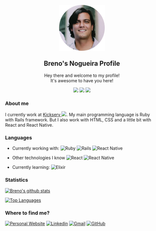 <p align="center">
 <img width="150px" src="assets/rounded-profile.png" align="center" alt="GitHub Readme Stats" />
 <h2 align="center">Breno's Nogueira Profile</h2>
 <p align="center">
   Hey there and welcome to my profile! <br/>
   It's awesome to have you here!
  </p>
</p>

<p align="center">
  <img src="https://badges.pufler.dev/visits/bc-nogueira/bc-nogueira" />
  <img src="https://badges.pufler.dev/years/bc-nogueira" />
  <img src="https://badges.pufler.dev/repos/bc-nogueira" />
</p>

### About me

I currently work at <a href="https://www.kickserv.com/">Kickserv <img width="20px" src="https://f.hubspotusercontent40.net/hub/5621549/hubfs/logo_chat%20(1).png?width=108&height=108" /></a>.
My main programming language is Ruby with Rails framework. But I also work with HTML, CSS and a little bit with React and React Native.

### Languages

- Currently working with: 
![Ruby](https://img.shields.io/badge/ruby-%23CC342D.svg?&style=for-the-badge&logo=ruby&logoColor=white)
![Rails](https://img.shields.io/badge/rails%20-%23CC0000.svg?&style=for-the-badge&logo=ruby-on-rails&logoColor=white)
![React Native](https://img.shields.io/badge/react_native%20-%2320232a.svg?&style=for-the-badge&logo=react&logoColor=%2361DAFB)

- Other technologies I know
![React](https://img.shields.io/badge/react%20-%2320232a.svg?&style=for-the-badge&logo=react&logoColor=%2361DAFB)
![React Native](https://img.shields.io/badge/react_native%20-%2320232a.svg?&style=for-the-badge&logo=react&logoColor=%2361DAFB)

- Currently learning:
![Elixir](https://img.shields.io/badge/elixir-%234B275F.svg?&style=for-the-badge&logo=elixir&logoColor=white)

### Statistics

[![Breno's github stats](https://github-readme-stats.vercel.app/api?username=bc-nogueira&count_private=true&show_icons=true&theme=buefy&hide=contribs)](https://github.com/bc-nogueira/github-readme-stats)

[![Top Languages](https://github-readme-stats.vercel.app/api/top-langs/?username=bc-nogueira&theme=buefy)](https://github.com/bc-nogueira/github-readme-stats)

### Where to find me?

[![Personal Website](https://img.shields.io/static/v1?label=&labelColor=505050&message=Website&color=brightgreen&style=plastic&logo=google-chrome&logoColor=brightgreen)](http://bcnogueira.com.br/)
[![Linkedin](https://img.shields.io/badge/-brenocnogueira-blue?style=plastic&logo=Linkedin&logoColor=white)](https://www.linkedin.com/in/brenocnogueira/)
[![Gmail](https://img.shields.io/badge/-brenocnog-red?style=plastic&logo=Gmail&logoColor=white)](mailto:brenocnog@gmail.com)
[![GitHub](https://img.shields.io/github/followers/bc-nogueira?label=follow&style=social)](https://github.com/bc-nogueira)

